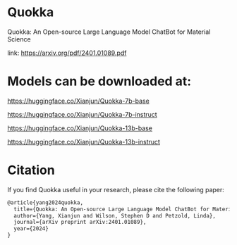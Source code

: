 # Quokka
Quokka: An Open-source Large Language Model ChatBot for Material Science

link: https://arxiv.org/pdf/2401.01089.pdf

# Models can be downloaded at:
https://huggingface.co/Xianjun/Quokka-7b-base

https://huggingface.co/Xianjun/Quokka-7b-instruct

https://huggingface.co/Xianjun/Quokka-13b-base

https://huggingface.co/Xianjun/Quokka-13b-instruct

# Citation

If you find Quokka useful in your research, please cite the following paper:

```latex
@article{yang2024quokka,
  title={Quokka: An Open-source Large Language Model ChatBot for Material Science},
  author={Yang, Xianjun and Wilson, Stephen D and Petzold, Linda},
  journal={arXiv preprint arXiv:2401.01089},
  year={2024}
}
```
